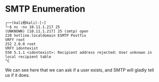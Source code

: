 # SMTP Enumeration

```
┌──(kali㉿kali)-[~]
└─$ nc -nv 10.11.1.217 25
(UNKNOWN) [10.11.1.217] 25 (smtp) open
220 hotline.localdomain ESMTP Postfix
VRFY root
252 2.0.0 root
VRFY idontexist
550 5.1.1 <idontexist>: Recipient address rejected: User unknown in local recipient table
^C
```

We can see here that we can ask if a user exists, and SMTP will gladly tell us if it does.
